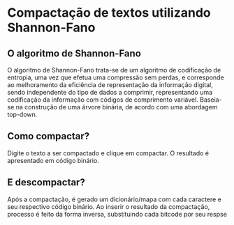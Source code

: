 # Compactação de textos utilizando Shannon-Fano


## O algoritmo de Shannon-Fano
O algoritmo de Shannon-Fano trata-se de um algoritmo de codificação de entropia, uma vez que efetua uma compressão sem perdas, e corresponde ao melhoramento da eficiência de representação da informação digital, sendo independente do tipo de dados a comprimir, representando uma codificação da informação com códigos de comprimento variável.
Baseia-se na construção de uma árvore binária, de acordo com uma abordagem top-down.

## Como compactar?

Digite o texto a ser compactado e clique em compactar.
O resultado é apresentado em código binário.


## E descompactar?

Após a compactação, é gerado um dicionário/mapa com cada caractere e seu respectivo código binário.
Ao inserir o resultado da compactação, processo é feito da forma inversa, substituindo cada bitcode por seu respse

